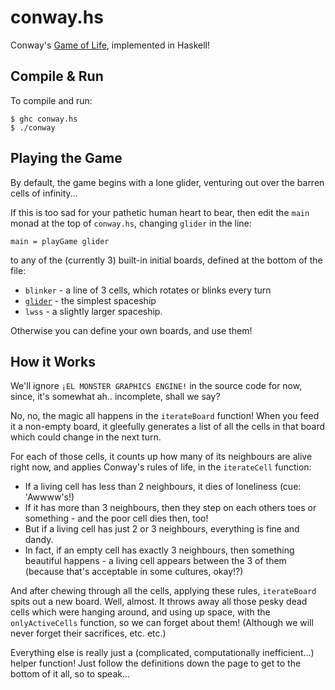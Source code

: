 conway.hs
=========

Conway's [Game of Life][gol], implemented in Haskell!



Compile & Run
-------------

To compile and run:

    $ ghc conway.hs
    $ ./conway



Playing the Game
----------------

By default, the game begins with a lone glider, venturing out over the barren
cells of infinity...

If this is too sad for your pathetic human heart to bear, then edit the `main`
monad at the top of `conway.hs`, changing `glider` in the line:

    main = playGame glider


to any of the (currently 3) built-in initial
boards, defined at the bottom of the file:

* `blinker` - a line of 3 cells, which rotates or blinks every turn
* [`glider`][glider] - the simplest spaceship
* `lwss` - a slightly larger spaceship.


Otherwise you can define your own boards, and use them!




How it Works
------------

We'll ignore `¡EL MONSTER GRAPHICS ENGINE!` in the source code for now, since,
it's somewhat ah.. incomplete, shall we say?

No, no, the magic all happens in the `iterateBoard` function! When you feed it a
non-empty board, it gleefully generates a list of all the cells in that board
which could change in the next turn.

For each of those cells, it counts up how many of its neighbours are alive right
now, and applies Conway's rules of life, in the `iterateCell` function:

* If a living cell has less than 2 neighbours, it dies of
    loneliness (cue: 'Awwww's!)
* If it has more than 3 neighbours, then they step on each others toes or
    something - and the poor cell dies then, too!
* But if a living cell has just 2 or 3 neighbours, everything is fine and dandy.
* In fact, if an empty cell has exactly 3 neighbours, then something beautiful
    happens - a living cell appears between the 3 of them (because that's
    acceptable in some cultures, okay!?)

And after chewing through all the cells, applying these rules, `iterateBoard`
spits out a new board. Well, almost. It throws away all those pesky dead cells
which were hanging around, and using up space, with the `onlyActiveCells`
function, so we can forget about them! (Although we will never forget their
sacrifices, etc. etc.)

Everything else is really just a (complicated, computationally inefficient...)
helper function! Just follow the definitions down the page to get to the bottom
of it all, so to speak...





<!-- link refs -->
[gol]:  http://en.wikipedia.org/wiki/Conway%27s_Game_of_Life
[glider]: http://en.wikipedia.org/wiki/Glider_(Conway%27s_Life)
